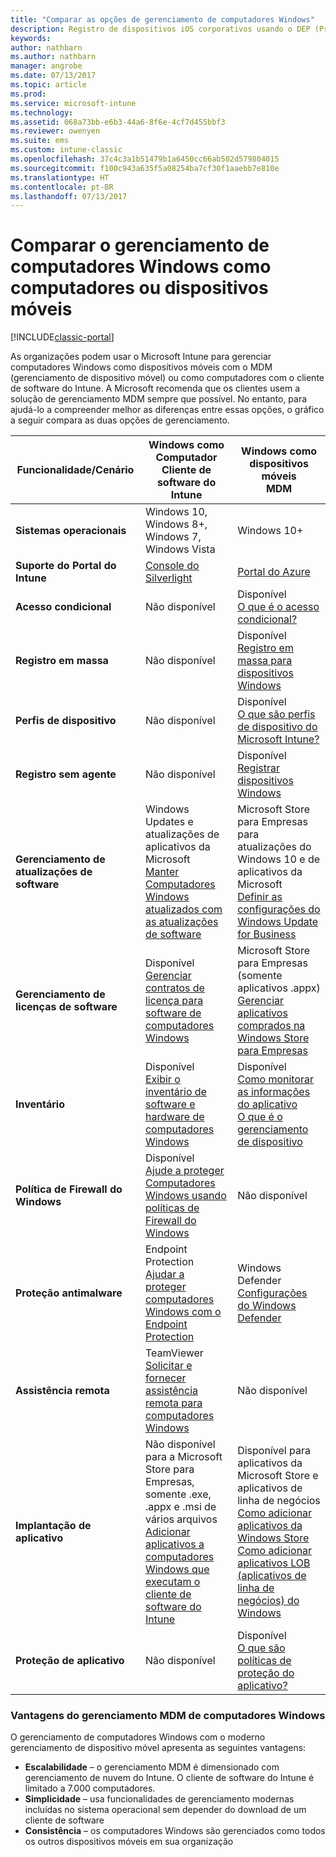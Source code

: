 ```yaml
---
title: "Comparar as opções de gerenciamento de computadores Windows"
description: Registro de dispositivos iOS corporativos usando o DEP (Programa de Registro de Dispositivo) da Apple ou o Apple Configurator
keywords: 
author: nathbarn
ms.author: nathbarn
manager: angrobe
ms.date: 07/13/2017
ms.topic: article
ms.prod: 
ms.service: microsoft-intune
ms.technology: 
ms.assetid: 068a73bb-e6b3-44a6-8f6e-4cf7d455bbf3
ms.reviewer: owenyen
ms.suite: ems
ms.custom: intune-classic
ms.openlocfilehash: 37c4c3a1b51479b1a6450cc66ab502d579804015
ms.sourcegitcommit: f100c943a635f5a08254ba7cf30f1aaebb7e810e
ms.translationtype: HT
ms.contentlocale: pt-BR
ms.lasthandoff: 07/13/2017
---
```

# <a name="compare-managing-windows-pcs-as-computers-or-mobile-devices"></a>Comparar o gerenciamento de computadores Windows como computadores ou dispositivos móveis

[!INCLUDE[classic-portal](../includes/classic-portal.md)]

As organizações podem usar o Microsoft Intune para gerenciar computadores Windows como dispositivos móveis com o MDM (gerenciamento de dispositivo móvel) ou como computadores com o cliente de software do Intune.  A Microsoft recomenda que os clientes usem a solução de gerenciamento MDM sempre que possível. No entanto, para ajudá-lo a compreender melhor as diferenças entre essas opções, o gráfico a seguir compara as duas opções de gerenciamento.

|**Funcionalidade/Cenário** |**Windows como Computador**<br>Cliente de software do Intune | **Windows como dispositivos móveis**<br>MDM |
|--------------|-------------------------------|-------------------------------|
|**Sistemas operacionais** |Windows 10, Windows 8+, Windows 7, Windows Vista | Windows 10+ |
|**Suporte do Portal do Intune** |[Console do Silverlight](https://manage.microsoft.com)|[Portal do Azure](https://portal.azure.com) |
|**Acesso condicional**|Não disponível|Disponível <br>[O que é o acesso condicional?](https://docs.microsoft.com/intune-azure/conditional-access/what-is-conditional-access)|
|**Registro em massa**|Não disponível|Disponível <br>[Registro em massa para dispositivos Windows](https://docs.microsoft.com/intune-azure/enroll-devices/bulk-enroll-windows)|
|**Perfis de dispositivo**|Não disponível|Disponível <br>[O que são perfis de dispositivo do Microsoft Intune?](https://docs.microsoft.com/intune-azure/configure-devices/what-are-device-profiles)|
|**Registro sem agente**|Não disponível |Disponível<br>[Registrar dispositivos Windows](https://docs.microsoft.com/intune-azure/enroll-devices/enroll-windows-devices)|
|**Gerenciamento de atualizações de software**| Windows Updates e atualizações de aplicativos da Microsoft<br>[Manter Computadores Windows atualizados com as atualizações de software](https://docs.microsoft.com/intune/deploy-use/keep-windows-pcs-up-to-date-with-software-updates-in-microsoft-intune)|Microsoft Store para Empresas para atualizações do Windows 10 e de aplicativos da Microsoft<br> [Definir as configurações do Windows Update for Business](https://docs.microsoft.com/intune-azure/configure-devices/how-to-configure-windows-update-for-business) |
|**Gerenciamento de licenças de software**|Disponível <br>[Gerenciar contratos de licença para software de computadores Windows](https://docs.microsoft.com/intune/deploy-use/manage-license-agreements-for-windows-pc-software-in-microsoft-intune)|Microsoft Store para Empresas (somente aplicativos .appx)<br>[Gerenciar aplicativos comprados na Windows Store para Empresas](https://docs.microsoft.com/intune-azure/manage-apps/wsfb-apps)|
|**Inventário**|Disponível <br>[Exibir o inventário de software e hardware de computadores Windows](https://docs.microsoft.com/intune/deploy-use/view-hardware-and-software-inventory-for-windows-pcs-in-microsoft-intune)|Disponível <br>[Como monitorar as informações do aplicativo](https://docs.microsoft.com/intune/apps-monitor)<br>[O que é o gerenciamento de dispositivo](https://docs.microsoft.com/intune/device-management)|
|**Política de Firewall do Windows**|Disponível <br>[Ajude a proteger Computadores Windows usando políticas de Firewall do Windows](https://docs.microsoft.com/intune/deploy-use/help-protect-windows-pcs-using-windows-firewall-policies-in-microsoft-intune) |Não disponível|
|**Proteção antimalware**|Endpoint Protection<br>[Ajudar a proteger computadores Windows com o Endpoint Protection](https://docs.microsoft.com/intune/deploy-use/help-secure-windows-pcs-with-endpoint-protection-for-microsoft-intune)|Windows Defender<br>[Configurações do Windows Defender](https://docs.microsoft.com/intune-azure/configure-devices/custom-for-windows-10#windows-defender-settings)|
|**Assistência remota** |TeamViewer<br>[Solicitar e fornecer assistência remota para computadores Windows](https://docs.microsoft.com/intune/deploy-use/request-and-provide-remote-assistance-for-windows-pcs-in-microsoft-intune)|Não disponível |
|**Implantação de aplicativo** | Não disponível para a Microsoft Store para Empresas,<br>somente .exe, .appx e .msi de vários arquivos<br>[Adicionar aplicativos a computadores Windows que executam o cliente de software do Intune](https://docs.microsoft.com/intune/deploy-use/add-apps-for-windows-pcs-in-microsoft-intune)|Disponível para aplicativos da Microsoft Store e aplicativos de linha de negócios<br>[Como adicionar aplicativos da Windows Store](https://docs.microsoft.com/intune/store-apps-windows)<br>[Como adicionar aplicativos LOB (aplicativos de linha de negócios) do Windows](https://docs.microsoft.com/intune/lob-apps-windows)|
|**Proteção de aplicativo**|Não disponível|Disponível <br>[O que são políticas de proteção do aplicativo?](https://docs.microsoft.com/intune-azure/manage-apps/what-is-app-protection-policy)|


### <a name="advantages-of-mdm-windows-pc-management"></a>Vantagens do gerenciamento MDM de computadores Windows
O gerenciamento de computadores Windows com o moderno gerenciamento de dispositivo móvel apresenta as seguintes vantagens:
- **Escalabilidade** – o gerenciamento MDM é dimensionado com gerenciamento de nuvem do Intune. O cliente de software do Intune é limitado a 7.000 computadores.
- **Simplicidade** – usa funcionalidades de gerenciamento modernas incluídas no sistema operacional sem depender do download de um cliente de software
- **Consistência** – os computadores Windows são gerenciados como todos os outros dispositivos móveis em sua organização
<!-- - **Cloud optimization** - -->
